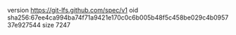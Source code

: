 version https://git-lfs.github.com/spec/v1
oid sha256:67ee4ca994ba74f71a9421e170c0c6b005b48f5c458be029c4b095737e927544
size 7247
